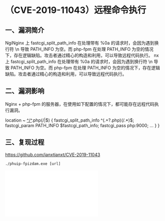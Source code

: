 （CVE-2019-11043）远程命令执行
==============================

一、漏洞简介
------------

NgiNginx 上 fastcgi\_split\_path\_info 在处理带有 %0a
的请求时，会因为遇到换行符 \\n 导致 PATH\_INFO 为空。而 php-fpm 在处理
PATH\_INFO
为空的情况下，存在逻辑缺陷。攻击者通过精心的构造和利用，可以导致远程代码执行。
nx 上 fastcgi\_split\_path\_info 在处理带有 %0a
的请求时，会因为遇到换行符 \\n 导致 PATH\_INFO 为空。而 php-fpm 在处理
PATH\_INFO
为空的情况下，存在逻辑缺陷。攻击者通过精心的构造和利用，可以导致远程代码执行。

二、漏洞影响
------------

Nginx + php-fpm
的服务器，在使用如下配置的情况下，都可能存在远程代码执行漏洞。

location \~ [^/^](#fn_/).php(/\|\$) { fastcgi\_split\_path\_info
\^(.+?.php)(/.\*)\$; fastcgi\_param PATH\_INFO \$fastcgi\_path\_info;
fastcgi\_pass php:9000; \... } }

三、复现过程
------------

<https://github.com/ianxtianxt/CVE-2019-11043>

    ./phuip-fpizdam.exe [url]

![](/Users/aresx/Documents/VulWiki/.resource/(CVE-2019-11043)PHP远程命令执行/media/rId25.shtml)
